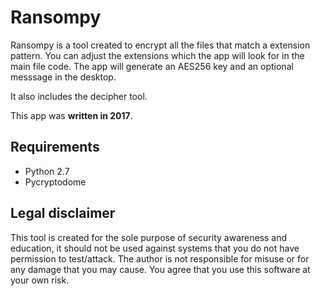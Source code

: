 # Ransompy

Ransompy is a tool created to encrypt all the files that match a extension pattern. You can adjust the extensions which the app will look for in the main file code. The app will generate an AES256 key and an optional messsage in the desktop.

It also includes the decipher tool.

This app was **written in 2017**.


## Requirements
+ Python 2.7
+ Pycryptodome


## Legal disclaimer
This tool is created for the sole purpose of security awareness and education, it should not be used against systems that you do not have permission to test/attack. The author is not responsible for misuse or for any damage that you may cause. You agree that you use this software at your own risk. 
